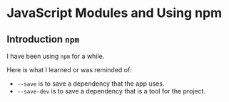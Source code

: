 # JavaScript Modules and Using npm

## Introduction `npm`

I have been using `npm` for a while.

Here is what I learned or was reminded of:

- `--save` is to save a dependency that the app uses.
- `--save-dev` is to save a dependency that is a tool for the project.
